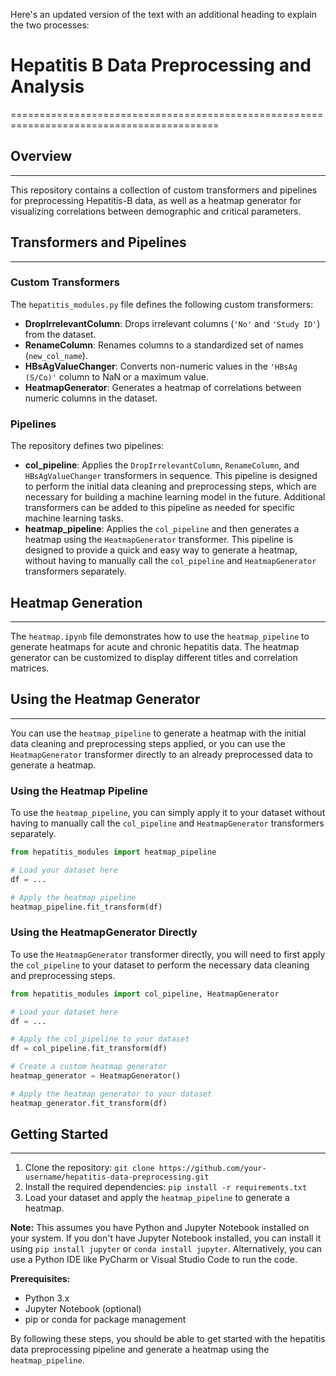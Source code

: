 Here's an updated version of the text with an additional heading to explain the two processes:

# Hepatitis B Data Preprocessing and Analysis
==========================================================================================

## Overview
------------

This repository contains a collection of custom transformers and pipelines for preprocessing Hepatitis-B data, as well as a heatmap generator for visualizing correlations between demographic and critical parameters.

## Transformers and Pipelines
-----------------------------

### Custom Transformers

The `hepatitis_modules.py` file defines the following custom transformers:

* **DropIrrelevantColumn**: Drops irrelevant columns (`'No'` and `'Study ID'`) from the dataset.
* **RenameColumn**: Renames columns to a standardized set of names (`new_col_name`).
* **HBsAgValueChanger**: Converts non-numeric values in the `'HBsAg (S/Co)'` column to NaN or a maximum value.
* **HeatmapGenerator**: Generates a heatmap of correlations between numeric columns in the dataset.

### Pipelines

The repository defines two pipelines:

* **col_pipeline**: Applies the `DropIrrelevantColumn`, `RenameColumn`, and `HBsAgValueChanger` transformers in sequence. This pipeline is designed to perform the initial data cleaning and preprocessing steps, which are necessary for building a machine learning model in the future. Additional transformers can be added to this pipeline as needed for specific machine learning tasks.
* **heatmap_pipeline**: Applies the `col_pipeline` and then generates a heatmap using the `HeatmapGenerator` transformer. This pipeline is designed to provide a quick and easy way to generate a heatmap, without having to manually call the `col_pipeline` and `HeatmapGenerator` transformers separately.

## Heatmap Generation
----------------------

The `heatmap.ipynb` file demonstrates how to use the `heatmap_pipeline` to generate heatmaps for acute and chronic hepatitis data. The heatmap generator can be customized to display different titles and correlation matrices.

## Using the Heatmap Generator
-----------------------------

You can use the `heatmap_pipeline` to generate a heatmap with the initial data cleaning and preprocessing steps applied, or you can use the `HeatmapGenerator` transformer directly to an already preprocessed data to generate a heatmap.

### Using the Heatmap Pipeline

To use the `heatmap_pipeline`, you can simply apply it to your dataset without having to manually call the `col_pipeline` and `HeatmapGenerator` transformers separately.

```python
from hepatitis_modules import heatmap_pipeline

# Load your dataset here
df = ...

# Apply the heatmap pipeline
heatmap_pipeline.fit_transform(df)
```

### Using the HeatmapGenerator Directly

To use the `HeatmapGenerator` transformer directly, you will need to first apply the `col_pipeline` to your dataset to perform the necessary data cleaning and preprocessing steps.

```python
from hepatitis_modules import col_pipeline, HeatmapGenerator

# Load your dataset here
df = ...

# Apply the col_pipeline to your dataset
df = col_pipeline.fit_transform(df)

# Create a custom heatmap generator
heatmap_generator = HeatmapGenerator()

# Apply the heatmap generator to your dataset
heatmap_generator.fit_transform(df)
```

## Getting Started
-------------------

1. Clone the repository: `git clone https://github.com/your-username/hepatitis-data-preprocessing.git`
2. Install the required dependencies: `pip install -r requirements.txt`
3. Load your dataset and apply the `heatmap_pipeline` to generate a heatmap.

**Note:** This assumes you have Python and Jupyter Notebook installed on your system. If you don't have Jupyter Notebook installed, you can install it using `pip install jupyter` or `conda install jupyter`. Alternatively, you can use a Python IDE like PyCharm or Visual Studio Code to run the code.

**Prerequisites:**

* Python 3.x
* Jupyter Notebook (optional)
* pip or conda for package management

By following these steps, you should be able to get started with the hepatitis data preprocessing pipeline and generate a heatmap using the `heatmap_pipeline`.
